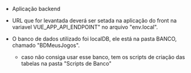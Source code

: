 

* Aplicação backend

* URL que for levantada deverá ser setada na aplicação do front na variavel VUE_APP_API_ENDPOINT" no arquivo "env.local".

* O banco de dados utilizado foi localDB, ele está na pasta BANCO, chamado "BDMeusJogos".
	- caso não consiga usar esse banco, tem os scripts de criação das tabelas na pasta "Scripts de Banco"